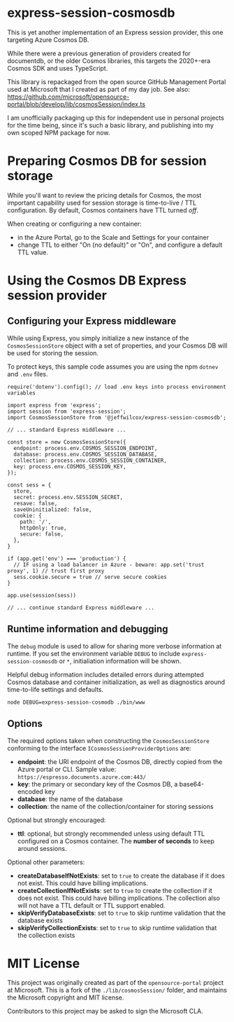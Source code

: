 # express-session-cosmosdb

This is yet another implementation of an Express session provider, this one targeting 
Azure Cosmos DB.

While there were a previous generation of providers created for documentdb, or the older 
Cosmos libraries, this targets the 2020+-era Cosmos SDK and uses TypeScript.

This library is repackaged from the open source GitHub Management Portal used at Microsoft 
that I created as part of my day job. See also: https://github.com/microsoft/opensource-portal/blob/develop/lib/cosmosSession/index.ts

I am unofficially packaging up this for independent use in personal projects for the time
being, since it's such a basic library, and publishing into my own scoped NPM package for now.

# Preparing Cosmos DB for session storage

While you'll want to review the pricing details for Cosmos, the most important capability
used for session storage is time-to-live / TTL configuration. By default, Cosmos containers 
have TTL turned _off_.

When creating or configuring a new container:

- in the Azure Portal, go to the Scale and Settings for your container
- change TTL to either "On (no default)" or "On", and configure a default TTL value.

# Using the Cosmos DB Express session provider

## Configuring your Express middleware

While using Express, you simply initialize a new instance of the `CosmosSessionStore` object with
a set of properties, and your Cosmos DB will be used for storing the session.

To protect keys, this sample code assumes you are using the npm `dotnev` and `.env` files.

```
require('dotenv').config(); // load .env keys into process environment variables

import express from 'express';
import session from 'express-session';
import CosmosSessionStore from '@jeffwilcox/express-session-cosmosdb';

// ... standard Express middleware ...

const store = new CosmosSessionStore({
  endpoint: process.env.COSMOS_SESSION_ENDPOINT,
  database: process.env.COSMOS_SESSION_DATABASE,
  collection: process.env.COSMOS_SESSION_CONTAINER,
  key: process.env.COSMOS_SESSION_KEY,
});

const sess = {
  store,
  secret: process.env.SESSION_SECRET,
  resave: false,
  saveUninitialized: false,
  cookie: {
    path: '/',
    httpOnly: true,
    secure: false,
  },
}

if (app.get('env') === 'production') {
  // IF using a load balancer in Azure - beware: app.set('trust proxy', 1) // trust first proxy
  sess.cookie.secure = true // serve secure cookies
}

app.use(session(sess))

// ... continue standard Express middleware ...

```

## Runtime information and debugging

The `debug` module is used to allow for sharing more verbose information at runtime. If
you set the environment variable `DEBUG` to include `express-session-cosmosdb` or `*`,
initialiation information will be shown.

Helpful debug information includes detailed errors during attempted Cosmos database and container
initialization, as well as diagnostics around time-to-life settings and defaults.

```
node DEBUG=express-session-cosmodb ./bin/www
```

## Options

The required options taken when constructing the `CosmosSessionStore` conforming to the interface `ICosmosSessionProviderOptions` are:

- **endpoint**: the URI endpoint of the Cosmos DB, directly copied from the Azure portal or CLI. Sample value: `https://espresso.documents.azure.com:443/`
- **key**: the primary or secondary key of the Cosmos DB, a base64-encoded key
- **database**: the name of the database
- **collection**: the name of the collection/container for storing sessions

Optional but strongly encouraged:

- **ttl**: optional, but strongly recommended unless using default TTL configured on a Cosmos container. The __number of seconds__ to keep around sessions.

Optional other parameters:

- **createDatabaseIfNotExists**: set to `true` to create the database if it does not exist. This could have billing implications.
- **createCollectionIfNotExists**: set to `true` to create the collection if it does not exist. This could have billing implications. The collection also will not have a TTL default or TTL support enabled.
- **skipVerifyDatabaseExists**: set to `true` to skip runtime validation that the database exists
- **skipVerifyCollectionExists**: set to `true` to skip runtime validation that the collection exists

# MIT License

This project was originally created as part of the `opensource-portal` project at 
Microsoft. This is a fork of the `./lib/cosmosSession/` folder, and maintains the 
Microsoft copyright and MIT license.

Contributors to this project may be asked to sign the Microsoft CLA.
